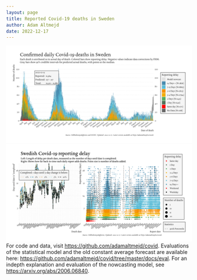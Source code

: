 ```yaml
---
layout: page
title: Reported Covid-19 deaths in Sweden
author: Adam Altmejd
date: 2022-12-17
---
```


![Graph of Swedish Covid-19 deaths with reporting delay.](deaths_lag_sweden_2022-12-17.png "Swedish Covid-19 deaths.")
![Graph of Swedish Covid-19 reporting delay in daily deaths.](lag_trend_sweden_2022-12-17.png "Trend in Swedish Covid-19 mortality reporting delay.")
For code and data, visit <https://github.com/adamaltmejd/covid>.
Evaluations of the statistical model and the old constant average forecast are available here: <https://github.com/adamaltmejd/covid/tree/master/docs/eval>.
For an indepth explanation and evaluation of the nowcasting model, see <https://arxiv.org/abs/2006.06840>.
